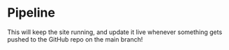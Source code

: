 # Pipeline
This will keep the site running, and update it live whenever something gets pushed to the GitHub repo on the main branch!

